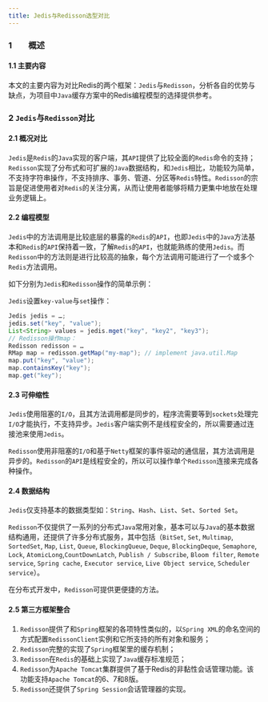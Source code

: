 ```yaml
---
title: Jedis与Redisson选型对比
---
```


### 1　　概述

#### 1.1       主要内容

本文的主要内容为对比Redis的两个框架：`Jedis`与`Redisson`，分析各自的优势与缺点，为项目中`Java`缓存方案中的Redis编程模型的选择提供参考。

### 2   `Jedis`与`Redisson`对比

#### 2.1    概况对比

`Jedis`是`Redis`的`Java`实现的客户端，其`API`提供了比较全面的`Redis`命令的支持；`Redisson`实现了分布式和可扩展的`Java`数据结构，和`Jedis`相比，功能较为简单，不支持字符串操作，不支持排序、事务、管道、分区等`Redis`特性。`Redisson`的宗旨是促进使用者对`Redis`的关注分离，从而让使用者能够将精力更集中地放在处理业务逻辑上。

#### 2.2   编程模型

`Jedis`中的方法调用是比较底层的暴露的`Redis`的`API`，也即`Jedis`中的`Java`方法基本和`Redis`的`API`保持着一致，了解`Redis`的`API`，也就能熟练的使用`Jedis`。而`Redisson`中的方法则是进行比较高的抽象，每个方法调用可能进行了一个或多个`Redis`方法调用。

如下分别为`Jedis`和`Redisson`操作的简单示例：

`Jedis`设置`key-value`与`set`操作：

   ```java
   Jedis jedis = …;
   jedis.set("key", "value");
   List<String> values = jedis.mget("key", "key2", "key3");
   // Redisson操作map：
   Redisson redisson = …
   RMap map = redisson.getMap("my-map"); // implement java.util.Map
   map.put("key", "value");
   map.containsKey("key");
   map.get("key");
   ```

#### 2.3    可伸缩性

`Jedis`使用阻塞的`I/O`，且其方法调用都是同步的，程序流需要等到`sockets`处理完`I/O`才能执行，不支持异步。`Jedis`客户端实例不是线程安全的，所以需要通过连接池来使用`Jedis`。

`Redisson`使用非阻塞的`I/O`和基于`Netty`框架的事件驱动的通信层，其方法调用是异步的。`Redisson`的`API`是线程安全的，所以可以操作单个`Redisson`连接来完成各种操作。

#### 2.4    数据结构

`Jedis`仅支持基本的数据类型如：`String`、`Hash`、`List`、`Set`、`Sorted Set`。

`Redisson`不仅提供了一系列的分布式`Java`常用对象，基本可以与`Java`的基本数据结构通用，还提供了许多分布式服务，其中包括（`BitSet`, `Set`, `Multimap`, `SortedSet`, `Map`, `List`, `Queue`, `BlockingQueue`, `Deque`, `BlockingDeque`, `Semaphore`, `Lock`, `AtomicLong`,`CountDownLatch`, `Publish / Subscribe`, `Bloom filter`, `Remote service`, `Spring cache`, `Executor service`, `Live Object service`, `Scheduler service`）。

在分布式开发中，`Redisson`可提供更便捷的方法。

#### 2.5    第三方框架整合

1. `Redisson`提供了和`Spring`框架的各项特性类似的，以`Spring XML`的命名空间的方式配置`RedissonClient`实例和它所支持的所有对象和服务；
2. `Redisson`完整的实现了`Spring`框架里的缓存机制；
3.  `Redisson`在`Redis`的基础上实现了`Java`缓存标准规范；
4.   `Redisson`为`Apache Tomcat`集群提供了基于Redis的非黏性会话管理功能。该功能支持`Apache Tomcat`的6、7和8版。
5. `Redisson`还提供了`Spring Session`会话管理器的实现。